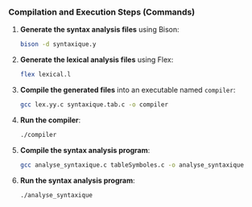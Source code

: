### Compilation and Execution Steps (Commands)

1. **Generate the syntax analysis files** using Bison:
   ```bash
   bison -d syntaxique.y
   ```

2. **Generate the lexical analysis files** using Flex:
   ```bash
   flex lexical.l
   ```

3. **Compile the generated files** into an executable named `compiler`:
   ```bash
   gcc lex.yy.c syntaxique.tab.c -o compiler
   ```

4. **Run the compiler**:
   ```bash
   ./compiler
   ```

5. **Compile the syntax analysis program**:
   ```bash
   gcc analyse_syntaxique.c tableSymboles.c -o analyse_syntaxique
   ```

6. **Run the syntax analysis program**:
   ```bash
   ./analyse_syntaxique
   ```
